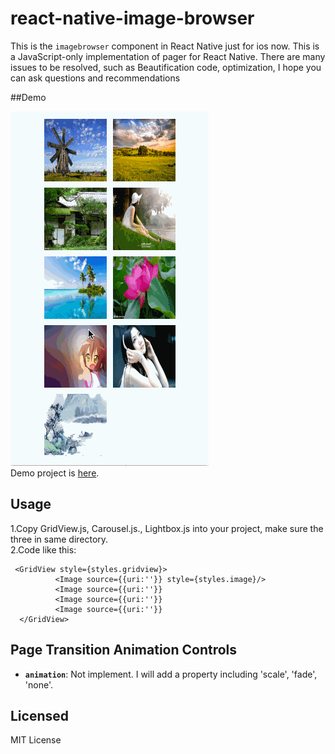 # react-native-image-browser

This is the `imagebrowser` component in React Native just for ios now. This is a JavaScript-only implementation of pager for React Native.
There are many issues to be resolved, such as Beautification code, optimization, I hope you can ask questions and recommendations

##Demo

![image](https://github.com/CoderGLM/react-native-image-browser/blob/master/screenshots/imagebrowser1.gif)<br/>
Demo project is [here](./Examples).

## Usage
1.Copy GridView.js, Carousel.js., Lightbox.js into your project, make sure the three in same directory.<br/>
2.Code like this:

```
 <GridView style={styles.gridview}>
          <Image source={{uri:''}} style={styles.image}/>
          <Image source={{uri:''}}
          <Image source={{uri:''}}
          <Image source={{uri:''}}
  </GridView>
```

## Page Transition Animation Controls
* **`animation`**: Not implement. I will add a property including 'scale', 'fade', 'none'.


## Licensed

MIT License
